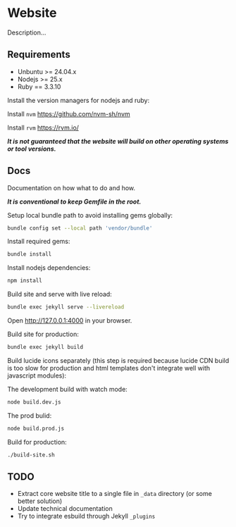 # Website

Description...

## Requirements

- Unbuntu >= 24.04.x
- Nodejs >= 25.x
- Ruby == 3.3.10

Install the version managers for nodejs and ruby:

Install `nvm` <https://github.com/nvm-sh/nvm>

Install `rvm` <https://rvm.io/>

**_It is not guaranteed that the website will build on other operating systems or tool versions._**

## Docs

Documentation on how what to do and how.

**_It is conventional to keep Gemfile in the root._**

Setup local bundle path to avoid installing gems globally:

```bash
bundle config set --local path 'vendor/bundle'
```

Install required gems:

```bash
bundle install
```

Install nodejs dependencies:

```bash
npm install
```

Build site and serve with live reload:

```bash
bundle exec jekyll serve --livereload
```

Open <http://127.0.0.1:4000> in your browser.

Build site for production:

```bash
bundle exec jekyll build
```

Build lucide icons separately (this step is required because lucide CDN build is too slow for production and html templates don't integrate well with javascript modules):

The development build with watch mode:

```bash
node build.dev.js
```

The prod bulid:

```bash
node build.prod.js
```

Build for production:

```bash
./build-site.sh
```

## TODO

- Extract core website title to a single file in `_data` directory (or some better solution)
- Update technical documentation
- Try to integrate esbuild through Jekyll `_plugins`
